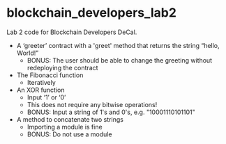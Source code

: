 # blockchain_developers_lab2

Lab 2 code for Blockchain Developers DeCal.

* A ‘greeter’ contract with a 'greet' method that returns the string “hello, World!”
     * BONUS: The user should be able to change the greeting without redeploying the contract
* The Fibonacci function
     * Iteratively
* An XOR function
     * Input ‘1’ or ‘0’
     * This does not require any bitwise operations!
     * BONUS: Input a string of 1's and 0's, e.g. "10001110101101"
* A method to concatenate two strings
     * Importing a module is fine
     * BONUS: Do not use a module
